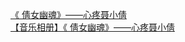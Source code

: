   
[《 倩女幽魂》——心疼聂小倩](http://www.dianyue.me/archives/679/2p5niry2anmhkroh/)  
[【音乐相册】《 倩女幽魂》——心疼聂小倩](http://www.dianyue.me/archives/685/fx4gw5qu52744k3k/)